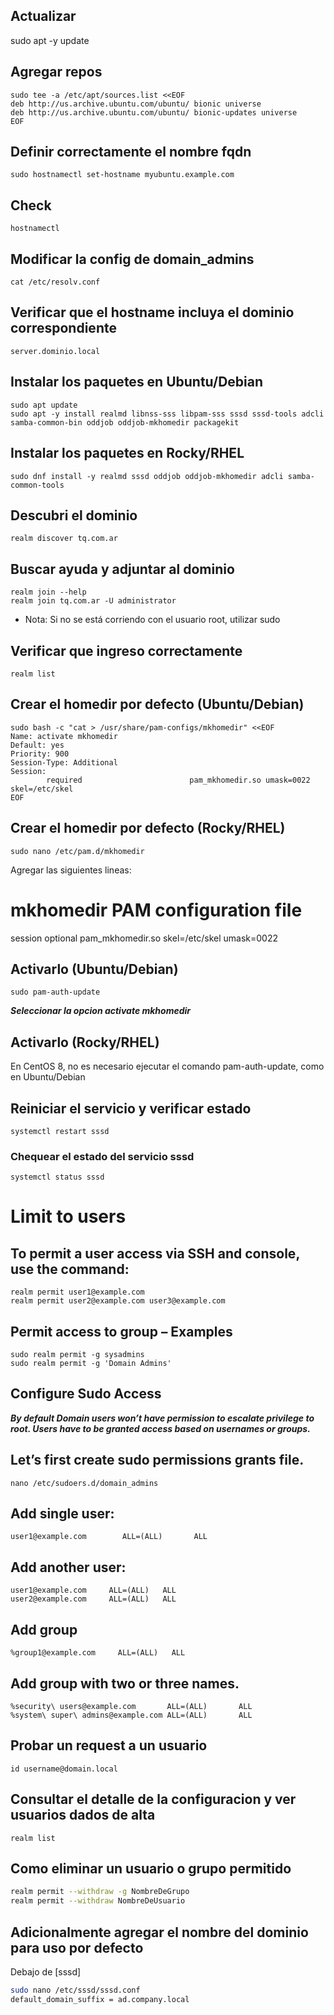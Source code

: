 ## Actualizar
sudo apt -y update

## Agregar repos
```
sudo tee -a /etc/apt/sources.list <<EOF
deb http://us.archive.ubuntu.com/ubuntu/ bionic universe
deb http://us.archive.ubuntu.com/ubuntu/ bionic-updates universe
EOF
```

## Definir correctamente el nombre fqdn
```
sudo hostnamectl set-hostname myubuntu.example.com
```

## Check
```
hostnamectl
```

## Modificar la config de domain_admins
```
cat /etc/resolv.conf
```

## Verificar que el hostname incluya el dominio correspondiente
```
server.dominio.local
```

## Instalar los paquetes en Ubuntu/Debian
```
sudo apt update
sudo apt -y install realmd libnss-sss libpam-sss sssd sssd-tools adcli samba-common-bin oddjob oddjob-mkhomedir packagekit
```

## Instalar los paquetes en Rocky/RHEL
```
sudo dnf install -y realmd sssd oddjob oddjob-mkhomedir adcli samba-common-tools
```

## Descubri el dominio
```
realm discover tq.com.ar
```

## Buscar ayuda y adjuntar al dominio
```
realm join --help
realm join tq.com.ar -U administrator
```
* Nota: Si no se está corriendo con el usuario root, utilizar sudo

## Verificar que ingreso correctamente
```
realm list
```

## Crear el homedir por defecto (Ubuntu/Debian)
```
sudo bash -c "cat > /usr/share/pam-configs/mkhomedir" <<EOF
Name: activate mkhomedir
Default: yes
Priority: 900
Session-Type: Additional
Session:
        required                        pam_mkhomedir.so umask=0022 skel=/etc/skel
EOF
```

## Crear el homedir por defecto (Rocky/RHEL)
```
sudo nano /etc/pam.d/mkhomedir
```
Agregar las siguientes lineas:
# mkhomedir PAM configuration file
session     optional    pam_mkhomedir.so skel=/etc/skel umask=0022

## Activarlo (Ubuntu/Debian)
```
sudo pam-auth-update
```
***Seleccionar la opcion activate mkhomedir***

## Activarlo (Rocky/RHEL)
En CentOS 8, no es necesario ejecutar el comando pam-auth-update, como en Ubuntu/Debian

## Reiniciar el servicio y verificar estado

```
systemctl restart sssd
```
### Chequear el estado del servicio sssd

```
systemctl status sssd
```

# Limit to users
## To permit a user access via SSH and console, use the command:
```
realm permit user1@example.com
realm permit user2@example.com user3@example.com
```
## Permit access to group – Examples
```
sudo realm permit -g sysadmins
sudo realm permit -g 'Domain Admins'
```

## Configure Sudo Access
***By default Domain users won’t have permission to escalate privilege to root. Users have to be granted access based on usernames or groups.***

## Let’s first create sudo permissions grants file.
```
nano /etc/sudoers.d/domain_admins
```

## Add single user:
```
user1@example.com        ALL=(ALL)       ALL
```

## Add another user:
```
user1@example.com     ALL=(ALL)   ALL
user2@example.com     ALL=(ALL)   ALL
```

## Add group
```
%group1@example.com     ALL=(ALL)   ALL
```

## Add group with two or three names.
```
%security\ users@example.com       ALL=(ALL)       ALL
%system\ super\ admins@example.com ALL=(ALL)       ALL
```

## Probar un request a un usuario
```
id username@domain.local
```
## Consultar el detalle de la configuracion y ver usuarios dados de alta
```
realm list
```
## Como eliminar un usuario o grupo permitido
```bash
realm permit --withdraw -g NombreDeGrupo
realm permit --withdraw NombreDeUsuario
```
## Adicionalmente agregar el nombre del dominio para uso por defecto
Debajo de [sssd]

```bash
sudo nano /etc/sssd/sssd.conf
default_domain_suffix = ad.company.local
```